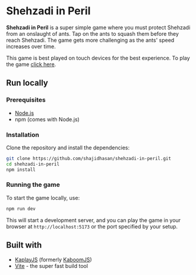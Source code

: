 # Shehzadi in Peril

**Shehzadi in Peril** is a super simple game where you must protect Shehzadi from an onslaught of ants. Tap on the ants to squash them before they reach Shehzadi. The game gets more challenging as the ants' speed increases over time.

This game is best played on touch devices for the best experience. To play the game [click here](https://shehzadi.vercel.app).

## Run locally

### Prerequisites

- [Node.js](https://nodejs.org/)
- npm (comes with Node.js)

### Installation

Clone the repository and install the dependencies:

```bash
git clone https://github.com/shajidhasan/shehzadi-in-peril.git
cd shehzadi-in-peril
npm install
```

### Running the game

To start the game locally, use:

```bash
npm run dev
```

This will start a development server, and you can play the game in your browser at `http://localhost:5173` or the port specified by your setup.


## Built with

* [KaplayJS](https://kaplayjs.com/) (formerly [KaboomJS](https://kaboomjs.com))
* [Vite](https://vitejs.dev/) - the super fast build tool
